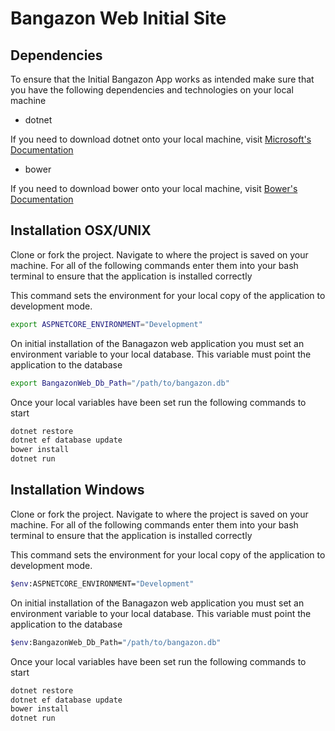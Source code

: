 # Bangazon Web Initial Site

## Dependencies

To ensure that the Initial Bangazon App works as intended make sure that you have the following dependencies and technologies on your local machine

- dotnet 

If you need to download dotnet onto your local machine, visit [Microsoft's Documentation](https://www.microsoft.com/en-us/download/details.aspx?id=30653)

- bower

If you need to download bower onto your local machine, visit [Bower's Documentation](https://bower.io/)

## Installation OSX/UNIX

Clone or fork the project. Navigate to where the project is saved on your machine. For all of the following commands enter them into your bash terminal to ensure that the application is installed correctly


This command sets the environment for your local copy of the application to development mode.
```Bash
export ASPNETCORE_ENVIRONMENT="Development"
```

On initial installation of the Banagazon web application you must set an environment variable to your local database. This variable must point the application to the database
```Bash
export BangazonWeb_Db_Path="/path/to/bangazon.db"
```

Once your local variables have been set run the following commands to start
```Bash
dotnet restore
dotnet ef database update
bower install
dotnet run
```

## Installation Windows

Clone or fork the project. Navigate to where the project is saved on your machine. For all of the following commands enter them into your bash terminal to ensure that the application is installed correctly


This command sets the environment for your local copy of the application to development mode.
```Bash
$env:ASPNETCORE_ENVIRONMENT="Development"
```

On initial installation of the Banagazon web application you must set an environment variable to your local database. This variable must point the application to the database
```Bash
$env:BangazonWeb_Db_Path="/path/to/bangazon.db"
```

Once your local variables have been set run the following commands to start
```Bash
dotnet restore
dotnet ef database update
bower install
dotnet run
```

